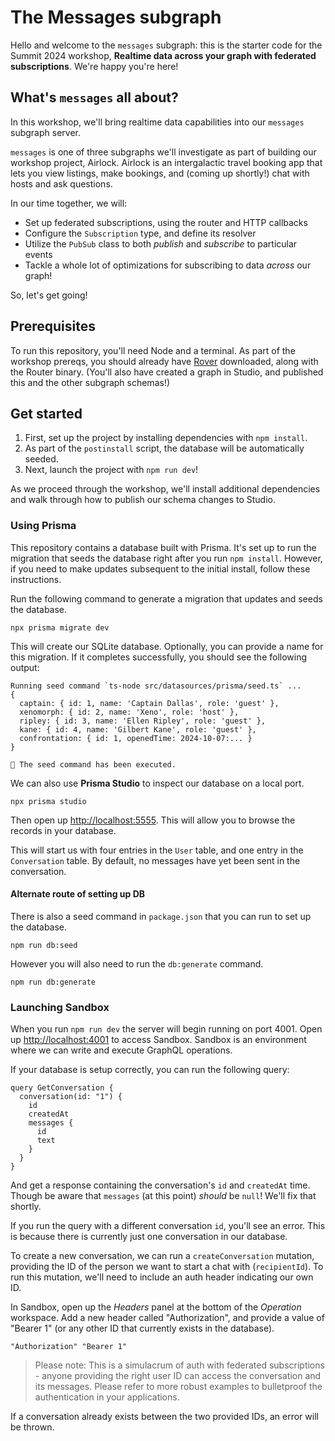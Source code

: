 # The Messages subgraph

Hello and welcome to the `messages` subgraph: this is the starter code for the Summit 2024 workshop, **Realtime data across your graph with federated subscriptions**. We're happy you're here!

## What's `messages` all about?

In this workshop, we'll bring realtime data capabilities into our `messages` subgraph server.

`messages` is one of three subgraphs we'll investigate as part of building our workshop project, Airlock. Airlock is an intergalactic travel booking app that lets you view listings, make bookings, and (coming up shortly!) chat with hosts and ask questions.

In our time together, we will:

- Set up federated subscriptions, using the router and HTTP callbacks
- Configure the `Subscription` type, and define its resolver
- Utilize the `PubSub` class to both _publish_ and _subscribe_ to particular events
- Tackle a whole lot of optimizations for subscribing to data _across_ our graph!

So, let's get going!

## Prerequisites

To run this repository, you'll need Node and a terminal. As part of the workshop prereqs, you should already have [Rover](https://www.apollographql.com/docs/rover/) downloaded, along with the Router binary. (You'll also have created a graph in Studio, and published this and the other subgraph schemas!)

## Get started

1. First, set up the project by installing dependencies with `npm install`.
1. As part of the `postinstall` script, the database will be automatically seeded.
1. Next, launch the project with `npm run dev`!

As we proceed through the workshop, we'll install additional dependencies and walk through how to publish our schema changes to Studio.

### Using Prisma

This repository contains a database built with Prisma. It's set up to run the migration that seeds the database right after you run `npm install`. However, if you need to make updates subsequent to the initial install, follow these instructions.

Run the following command to generate a migration that updates and seeds the database.

```
npx prisma migrate dev
```

This will create our SQLite database. Optionally, you can provide a name for this migration. If it completes successfully, you should see the following output:

```
Running seed command `ts-node src/datasources/prisma/seed.ts` ...
{
  captain: { id: 1, name: 'Captain Dallas', role: 'guest' },
  xenomorph: { id: 2, name: 'Xeno', role: 'host' },
  ripley: { id: 3, name: 'Ellen Ripley', role: 'guest' },
  kane: { id: 4, name: 'Gilbert Kane', role: 'guest' },
  confrontation: { id: 1, openedTime: 2024-10-07:... }
}

🌱 The seed command has been executed.
```

We can also use **Prisma Studio** to inspect our database on a local port.

```
npx prisma studio
```

Then open up [http://localhost:5555](http://localhost:5555). This will allow you to browse the records in your database.

This will start us with four entries in the `User` table, and one entry in the `Conversation` table. By default, no messages have yet been sent in the conversation.

#### Alternate route of setting up DB

There is also a seed command in `package.json` that you can run to set up the database.

```
npm run db:seed
```

However you will also need to run the `db:generate` command.

```
npm run db:generate
```

### Launching Sandbox

When you run `npm run dev` the server will begin running on port 4001. Open up [http://localhost:4001](http://localhost:4001) to access Sandbox. Sandbox is an environment where we can write and execute GraphQL operations.

If your database is setup correctly, you can run the following query:

```
query GetConversation {
  conversation(id: "1") {
    id
    createdAt
    messages {
      id
      text
    }
  }
}
```

And get a response containing the conversation's `id` and `createdAt` time. Though be aware that `messages` (at this point) _should_ be `null`! We'll fix that shortly.

If you run the query with a different conversation `id`, you'll see an error. This is because there is currently just one conversation in our database.

To create a new conversation, we can run a `createConversation` mutation, providing the ID of the person we want to start a chat with (`recipientId`). To run this mutation, we'll need to include an auth header indicating our own ID.

In Sandbox, open up the _Headers_ panel at the bottom of the _Operation_ workspace. Add a new header called "Authorization", and provide a value of "Bearer 1" (or any other ID that currently exists in the database).

```
"Authorization" "Bearer 1"
```

> Please note: This is a simulacrum of auth with federated subscriptions - anyone providing the right user ID can access the conversation and its messages. Please refer to more robust examples to bulletproof the authentication in your applications.

If a conversation already exists between the two provided IDs, an error will be thrown.
